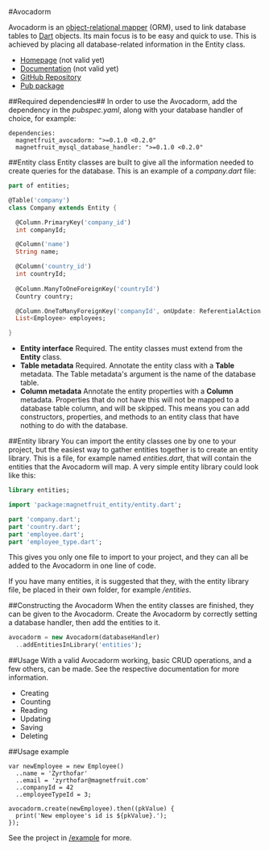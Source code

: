 #Avocadorm

Avocadorm is an [object-relational mapper](http://en.wikipedia.org/wiki/Object-relational_mapping) (ORM), used to
link database tables to [Dart](http://www.dartlang.org/) objects. Its main focus is to be easy and quick to use.
This is achieved by placing all database-related information in the Entity class.

*  [Homepage](http://www.magnetfruit.com/avocadorm) (not valid yet)
*  [Documentation](http://www.magnetfruit.com/avocadorm/doc) (not valid yet)
*  [GitHub Repository](https://github.com/magnetfruit/avocadorm)
*  [Pub package](https://pub.dartlang.org/packages/magnetfruit_avocadorm)

##Required dependencies##
In order to use the Avocadorm, add the dependency in the *pubspec.yaml*, along with your database handler of choice,
for example:

```
dependencies:
  magnetfruit_avocadorm: ">=0.1.0 <0.2.0"
  magnetfruit_mysql_database_handler: ">=0.1.0 <0.2.0"
```

##Entity class
Entity classes are built to give all the information needed to create queries for the database. This is an example
of a *company.dart* file:

```dart
part of entities;

@Table('company')
class Company extends Entity {

  @Column.PrimaryKey('company_id')
  int companyId;

  @Column('name')
  String name;

  @Column('country_id')
  int countryId;
  
  @Column.ManyToOneForeignKey('countryId')
  Country country;

  @Column.OneToManyForeignKey('companyId', onUpdate: ReferentialAction.CASCADE)
  List<Employee> employees;

}
```

*  **Entity interface**
   Required. The entity classes must extend from the **Entity** class.
*  **Table metadata**
   Required. Annotate the entity class with a **Table** metadata. The Table metadata's argument is the name of the
   database table.
*  **Column metadata**
   Annotate the entity properties with a **Column** metadata. Properties that do not have this will not be mapped to
   a database table column, and will be skipped. This means you can add constructors, properties, and methods to an
   entity class that have nothing to do with the database.

##Entity library
You can import the entity classes one by one to your project, but the easiest way to gather entities together is to
create an entity library. This is a file, for example named *entities.dart*, that will contain the entities that the
Avocadorm will map. A very simple entity library could look like this:

```dart
library entities;

import 'package:magnetfruit_entity/entity.dart';

part 'company.dart';
part 'country.dart';
part 'employee.dart';
part 'employee_type.dart';
```

This gives you only one file to import to your project, and they can all be added to the Avocadorm in one line of code.

If you have many entities, it is suggested that they, with the entity library file, be placed in their own folder,
for example */entities*.

##Constructing the Avocadorm
When the entity classes are finished, they can be given to the Avocadorm. Create the Avocadorm by correctly setting
a database handler, then add the entities to it.

```dart
avocadorm = new Avocadorm(databaseHandler)
  ..addEntitiesInLibrary('entities');
```

##Usage
With a valid Avocadorm working, basic CRUD operations, and a few others, can be made. See the respective documentation
for more information.

*  Creating
*  Counting
*  Reading
*  Updating
*  Saving
*  Deleting

##Usage example
```
var newEmployee = new Employee()
  ..name = 'Zyrthofar'
  ..email = 'zyrthofar@magnetfruit.com'
  ..companyId = 42
  ..employeeTypeId = 3;

avocadorm.create(newEmployee).then((pkValue) {
  print('New employee's id is ${pkValue}.');
});
```

See the project in [/example](https://github.com/magnetfruit/avocadorm/tree/master/example) for more.